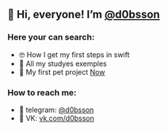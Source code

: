 ## 👋 Hi, everyone! I’m [@d0bsson](https://t.me/d0bsson)
### Here your can search:
* 🤓 How I get my first steps in swift 
* 🙌 All my studyes exemples
* 💪 My first pet project [Now](https://github.com/d0bsson/Now) 

### How to reach me: 
* :bell: telegram: [@d0bsson](https://t.me/d0bsson)
* :bell: VK: [vk.com/d0bsson](https:vk.com/d0bsson)

